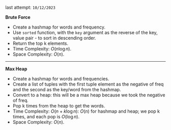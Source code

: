 last attempt: `10/12/2023`

**Brute Force**
- Create a hashmap for words and frequency. 
- Use `sorted` function, with the `key` argument as the reverse of the key, value pair - to sort in descending order. 
- Return the top k elements. 
- Time Complexity: $O(n\log n)$. 
- Space Complexity: $O(n)$. 

---

**Max Heap**
- Create a hashmap for words and frequencies. 
- Create a list of tuples with the first tuple element as the negative of freq and the second as the key/word from the hashmap.
- Convert to a heap: this will be a max heap because we took the negative of freq. 
- Pop k times from the heap to get the words. 
- Time Complexity: $O(n + k\log n)$: $O(n)$ for hashmap and heap; we pop k times, and each pop is $O(\log n)$. 
- Space Complexity: $O(n)$. 